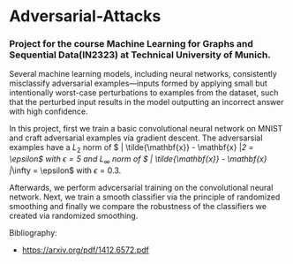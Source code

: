 # Adversarial-Attacks

### Project for the course Machine Learning for Graphs and Sequential Data(IN2323) at Technical University of Munich.

Several machine learning models, including neural networks, consistently misclassify adversarial examples—inputs formed by applying small but intentionally worst-case perturbations to examples from the dataset, such that the perturbed input results in the model outputting an incorrect answer with high confidence.

In this project, first we train a basic convolutional neural network on MNIST and craft adversarial examples via gradient descent. The adversarsial examples have a $L_2$ norm of $ \| \tilde{\mathbf{x}} - \mathbf{x} \|_2 = \epsilon$ with $\epsilon=5$ and $L_\infty$ norm of $ \| \tilde{\mathbf{x}} - \mathbf{x} \|_\infty = \epsilon$ with $\epsilon=0.3$. 

Afterwards, we perform advcersarial training on the convolutional neural network. Next, we train a smooth classifier via the principle of randomized smoothing and finally we compare the robustness of the classifiers we created via randomized smoothing.

Bibliography:
* https://arxiv.org/pdf/1412.6572.pdf
